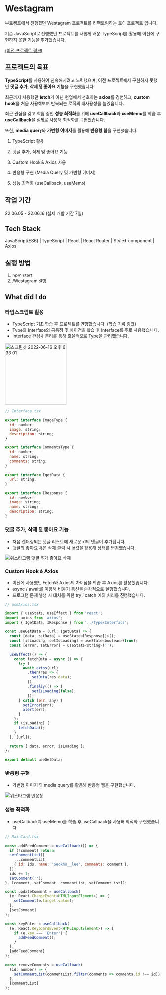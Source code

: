 # Westagram

부트캠프에서 진행했던 Westagram 프로젝트를 리팩토링하는 토이 프로젝트 입니다.

기존 JavaScript로 진행했던 프로젝트를 새롭게 배운 TypeScript를 활용해 이전에 구현하지 못한 기능을 추가했습니다.

[(이전 프로젝트 링크)](https://github.com/Seokho0120/28-React-Westagram-5.git)

## 프로젝트의 목표

**TypeScript**를 사용하여 친숙해지려고 노력했으며, 이전 프로젝트에서 구현하지 못했던 **댓글 추가, 삭제 및 좋아요 기능**을 구현했습니다.

최근까지 사용했던 **fetch**가 아닌 현업에서 선호하는 **axios**를 경험하고, **custom hook**을 처음 사용해보며 반복되는 로직의 재사용성을 높였습니다.

최근 관심을 갖고 학습 중인 **성능 최적화**를 위해 **useCallback**과 **useMemo**를 학습 후 **useCallback**을 실제로 사용해 최적화를 구현했습니다.

또한, **media query**와 **가변형 이미지**를 활용해 **반응형 웹**을 구현했습니다.

1. TypeScript 활용

2. 댓글 추가, 삭제 및 좋아요 기능

3. Custom Hook & Axios 사용

4. 반응형 구현 (Media Query 및 가변형 이미지)

5. 성능 최적화 (useCallback, useMemo)

## 작업 기간

22.06.05 - 22.06.16 (실제 개발 기간 7일)

## Tech Stack

JavaScript(ES6) | TypeScript | React | React Router | Styled-component | Axios

## 실행 방법

1. npm start
2. /Westagram 실행

## What did I do

### 타입스크립트 활용

- TypeScript 기초 학습 후 프로젝트를 진행했습니다. [(학습 기록 링크)](https://github.com/Seokho0120/TypeScript_Study.git)
- Type와 Interface의 공통점 및 차이점을 학습 후 Interface를 주로 사용했습니다.
- Interface 관심사 분리를 통해 효율적으로 Type을 관리했습니다.

<img width="198" alt="스크린샷 2022-06-16 오후 6 33 01" src="https://user-images.githubusercontent.com/93597794/174040641-54daedc4-8e5a-4b5f-b01d-794192b1e277.png">

```javascript
// Interface.tsx

export interface ImageType {
  id: number;
  image: string;
  description: string;
}

export interface CommentsType {
  id: number;
  name: string;
  comments: string;
}

export interface IgetData {
  url: string;
}

export interface IResponse {
  id: number;
  image: string;
  name: string;
  description: string;
}
```

### 댓글 추가, 삭제 및 좋아요 기능

- 처음 렌더링되는 댓글 리스트에 새로운 id의 댓글이 추가됩니다.
- 댓글의 좋아요 혹은 삭제 클릭 시 id값을 활용해 상태를 변경했습니다.

![위스타그램 댓글 추가 좋아요 삭제](https://user-images.githubusercontent.com/93597794/174042528-5f0ed22b-97b8-4f15-a782-5405de9f4fc8.gif)

### Custom Hook & Axios

- 이전에 사용했던 Fetch와 Axios의 차이점을 학습 후 Axios를 활용했습니다.
- async / await를 이용해 비동기 통신을 순차적으로 실행했습니다.
- 프로그램 문제 발생 시 대처를 위한 try / catch 예외 처리를 진행했습니다.

```javascript
// useAxios.tsx

import { useState, useEffect } from 'react';
import axios from 'axios';
import { IgetData, IResponse } from '../Type/Interface';

const useGetData = (url: IgetData) => {
  const [data, setData] = useState<IResponse[]>();
  const [isLoading, setIsLoading] = useState<boolean>(true);
  const [error, setError] = useState<string>('');

  useEffect(() => {
    const fetchData = async () => {
      try {
        await axios(url)
          .then(res => {
            setData(res.data);
          })
          .finally(() => {
            setIsLoading(false);
          });
      } catch (err: any) {
        setError(err);
        alert(err);
      }
    };
    if (isLoading) {
      fetchData();
    }
  }, [url]);

  return { data, error, isLoading };
};

export default useGetData;
```

### 반응형 구현

- 가변형 이미지 및 media query를 활용해 반응형 웹을 구현했습니다.

![위스타그램 반응형](https://user-images.githubusercontent.com/93597794/174042546-a97fd515-86d9-4832-a51e-313fcf124441.gif)

### 성능 최적화

- useCallback과 useMemo를 학습 후 useCallback을 사용해 최적화 구현했습니다.

```javascript
// MainCard.tsx

const addFeedComment = useCallback(() => {
  if (!comment) return;
  setCommentList([
    ...commentList,
    { id: ids, name: 'Seokho__lee', comments: comment },
  ]);
  ids += 1;
  setComment('');
}, [comment, setComment, commentList, setCommentList]);

const updateComment = useCallback(
  (e: React.ChangeEvent<HTMLInputElement>) => {
    setComment(e.target.value);
  },
  [setComment]
);

const keyEnter = useCallback(
  (e: React.KeyboardEvent<HTMLInputElement>) => {
    if (e.key === 'Enter') {
      addFeedComment();
    }
  },
  [addFeedComment]
);

const removeComments = useCallback(
  (id: number) => {
    setCommentList(commentList.filter(comments => comments.id !== id));
  },
  [commentList]
);
```
